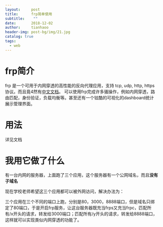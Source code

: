 ```yaml
---
layout:     post
title:      frp简单使用
subtitle:    ""
date:       2018-12-02
author:     tianhaoo
header-img: post-bg/img/21.jpg
catalog: true
tags:
  - web
---
```


# frp简介
frp 是一个可用于内网穿透的高性能的反向代理应用，支持 tcp, udp, http, https 协议。而且竟4然有[中文文档](https://github.com/fatedier/frp/blob/master/README_zh.md)。
可以使用frp完成许多骚操作，例如内网穿透，路由匹配，身份验证，负载均衡等。甚至还有一个铉酷的可视化的dashboard统计展示管理界面。

# 用法

详见文档

# 我用它做了什么

有一台内网的服务器，上面跑了三个应用，这个服务器有一个公网域名，而且**没有子域名**

现在学校老师希望这三个应用都可以被外网访问，解决办法为：

三个应用在三个不同的端口上跑，分别是80，3000，8888端口，但是域名只绑定了80端口，于是开启frp服务，让这台服务器既充当frps又充当frpc，匹配所有/x开头的请求，转发给3000端口；匹配所有/y开头的请求，转发给8888端口，这样就可以实现类似内网穿透的功能了。



